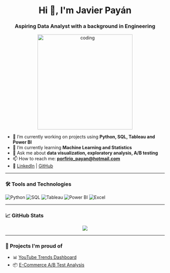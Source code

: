 <h1 align="center">Hi 👋, I'm Javier Payán</h1>
<h3 align="center">Aspiring Data Analyst with a background in Engineering</h3>

<p align="center">
  <img src="https://media.giphy.com/media/LMt9638dO8dftAjtco/giphy.gif" width="300" alt="coding" />
</p>

- 🔭 I’m currently working on projects using **Python, SQL, Tableau and Power BI**  
- 🌱 I’m currently learning **Machine Learning and Statistics**
- 💬 Ask me about **data visualization, exploratory analysis, A/B testing**
- 📫 How to reach me: **porfirio_payan@hotmail.com**
- 💼 [LinkedIn](https://www.linkedin.com/in/analista-javier-payan/) | [GitHub](https://github.com/javierpayan10)

---

### 🛠 Tools and Technologies

![Python](https://img.shields.io/badge/Python-3776AB?style=for-the-badge&logo=python&logoColor=white)
![SQL](https://img.shields.io/badge/SQL-4479A1?style=for-the-badge&logo=postgresql&logoColor=white)
![Tableau](https://img.shields.io/badge/Tableau-E97627?style=for-the-badge&logo=tableau&logoColor=white)
![Power BI](https://img.shields.io/badge/PowerBI-F2C811?style=for-the-badge&logo=powerbi&logoColor=black)
![Excel](https://img.shields.io/badge/Excel-217346?style=for-the-badge&logo=microsoft-excel&logoColor=white)

---

### 📈 GitHub Stats

<p align="center">
  <img src="https://github-readme-stats.vercel.app/api?username=javierpayan10&show_icons=true&theme=tokyonight" />
</p>

---

### 🚀 Projects I'm proud of

- 📊 [YouTube Trends Dashboard](https://github.com/javierpayan10/youtube-dashboard)
- 📦 [E-Commerce A/B Test Analysis](https://github.com/javierpayan10/ecommerce-abtest)
